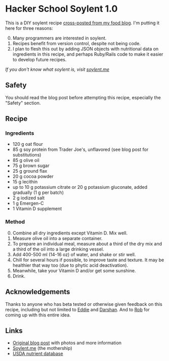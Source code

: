 # Hacker School Soylent 1.0

This is a DIY soylent recipe [cross-posted from my food blog](http://www.cookingfor20.com/2013/06/18/hacker-school-soylent-recipe/). I'm putting it here for three reasons: 

0. Many programmers are interested in soylent.
0. Recipes benefit from version control, despite not being code.
0. I plan to flesh this out by adding JSON objects with nutritional data on ingredients in this recipe, and perhaps Ruby/Rails code to make it easier to develop future recipes.

_If you don't know what soylent is, visit [soylent.me](http://soylent.me)_

## Safety

You should read the blog post before attempting this recipe, especially the "Safety" section.

## Recipe
### Ingredients

* 120 g oat flour
* 85 g soy protein from Trader Joe's, unflavored (see blog post for substitutions)
* 85 g olive oil
* 75 g brown sugar
* 25 g ground flax
* 20 g cocoa powder
* 15 g lecithin
* up to 10 g potassium citrate or 20 g potassium gluconate, added gradually (1 g per batch)
* 2 g iodized salt
* 1 g Emergen-C
* 1 Vitamin D supplement

### Method

0. Combine all dry ingredients except Vitamin D. Mix well.
0. Measure olive oil into a separate container.
0. To prepare an individual meal, measure about a third of the dry mix and a third of the oil into a large drinking vessel.
0. Add 400-500 ml (14-16 oz) of water, and shake or stir well.
0. Chill for several hours if possible, to improve taste and texture. It may be healthier that way too (due to phytic acid deactivation).
0. Meanwhile, take your Vitamin D and/or get some sunshine.
0. Drink.

## Acknowledgements

Thanks to anyone who has beta tested or otherwise given feedback on this recipe, including but not limited to [Eddie](http://github.com/Eddie-D) and [Darshan](http://github.com/Shak-eah). And to [Rob](http://github.com/engibeer) for coming up with this entire idea.

## Links
* [Original blog post](http://www.cookingfor20.com/2013/06/18/hacker-school-soylent-recipe) with photos and more information
* [Soylent.me](http://soylent.me) (the mothership)
* [USDA nutrient database](http://ndb.nal.usda.gov/ndb/search/list)
